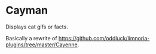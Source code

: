 # Cayman

Displays cat gifs or facts.

Basically a rewrite of https://github.com/oddluck/limnoria-plugins/tree/master/Cayenne.
